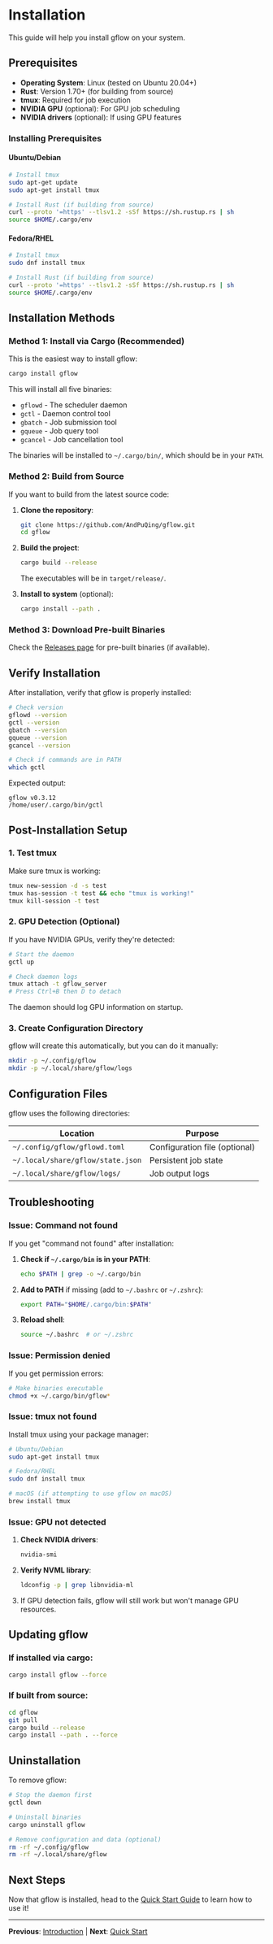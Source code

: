 # Installation

This guide will help you install gflow on your system.

## Prerequisites

- **Operating System**: Linux (tested on Ubuntu 20.04+)
- **Rust**: Version 1.70+ (for building from source)
- **tmux**: Required for job execution
- **NVIDIA GPU** (optional): For GPU job scheduling
- **NVIDIA drivers** (optional): If using GPU features

### Installing Prerequisites

#### Ubuntu/Debian
```bash
# Install tmux
sudo apt-get update
sudo apt-get install tmux

# Install Rust (if building from source)
curl --proto '=https' --tlsv1.2 -sSf https://sh.rustup.rs | sh
source $HOME/.cargo/env
```

#### Fedora/RHEL
```bash
# Install tmux
sudo dnf install tmux

# Install Rust (if building from source)
curl --proto '=https' --tlsv1.2 -sSf https://sh.rustup.rs | sh
source $HOME/.cargo/env
```

## Installation Methods

### Method 1: Install via Cargo (Recommended)

This is the easiest way to install gflow:

```bash
cargo install gflow
```

This will install all five binaries:
- `gflowd` - The scheduler daemon
- `gctl` - Daemon control tool
- `gbatch` - Job submission tool
- `gqueue` - Job query tool
- `gcancel` - Job cancellation tool

The binaries will be installed to `~/.cargo/bin/`, which should be in your `PATH`.

### Method 2: Build from Source

If you want to build from the latest source code:

1. **Clone the repository**:
   ```bash
   git clone https://github.com/AndPuQing/gflow.git
   cd gflow
   ```

2. **Build the project**:
   ```bash
   cargo build --release
   ```

   The executables will be in `target/release/`.

3. **Install to system** (optional):
   ```bash
   cargo install --path .
   ```

### Method 3: Download Pre-built Binaries

Check the [Releases page](https://github.com/AndPuQing/gflow/releases) for pre-built binaries (if available).

## Verify Installation

After installation, verify that gflow is properly installed:

```bash
# Check version
gflowd --version
gctl --version
gbatch --version
gqueue --version
gcancel --version

# Check if commands are in PATH
which gctl
```

Expected output:
```
gflow v0.3.12
/home/user/.cargo/bin/gctl
```

## Post-Installation Setup

### 1. Test tmux
Make sure tmux is working:
```bash
tmux new-session -d -s test
tmux has-session -t test && echo "tmux is working!"
tmux kill-session -t test
```

### 2. GPU Detection (Optional)

If you have NVIDIA GPUs, verify they're detected:

```bash
# Start the daemon
gctl up

# Check daemon logs
tmux attach -t gflow_server
# Press Ctrl+B then D to detach
```

The daemon should log GPU information on startup.

### 3. Create Configuration Directory

gflow will create this automatically, but you can do it manually:

```bash
mkdir -p ~/.config/gflow
mkdir -p ~/.local/share/gflow/logs
```

## Configuration Files

gflow uses the following directories:

| Location | Purpose |
|----------|---------|
| `~/.config/gflow/gflowd.toml` | Configuration file (optional) |
| `~/.local/share/gflow/state.json` | Persistent job state |
| `~/.local/share/gflow/logs/` | Job output logs |

## Troubleshooting

### Issue: Command not found

If you get "command not found" after installation:

1. **Check if `~/.cargo/bin` is in your PATH**:
   ```bash
   echo $PATH | grep -o ~/.cargo/bin
   ```

2. **Add to PATH** if missing (add to `~/.bashrc` or `~/.zshrc`):
   ```bash
   export PATH="$HOME/.cargo/bin:$PATH"
   ```

3. **Reload shell**:
   ```bash
   source ~/.bashrc  # or ~/.zshrc
   ```

### Issue: Permission denied

If you get permission errors:

```bash
# Make binaries executable
chmod +x ~/.cargo/bin/gflow*
```

### Issue: tmux not found

Install tmux using your package manager:
```bash
# Ubuntu/Debian
sudo apt-get install tmux

# Fedora/RHEL
sudo dnf install tmux

# macOS (if attempting to use gflow on macOS)
brew install tmux
```

### Issue: GPU not detected

1. **Check NVIDIA drivers**:
   ```bash
   nvidia-smi
   ```

2. **Verify NVML library**:
   ```bash
   ldconfig -p | grep libnvidia-ml
   ```

3. If GPU detection fails, gflow will still work but won't manage GPU resources.

## Updating gflow

### If installed via cargo:
```bash
cargo install gflow --force
```

### If built from source:
```bash
cd gflow
git pull
cargo build --release
cargo install --path . --force
```

## Uninstallation

To remove gflow:

```bash
# Stop the daemon first
gctl down

# Uninstall binaries
cargo uninstall gflow

# Remove configuration and data (optional)
rm -rf ~/.config/gflow
rm -rf ~/.local/share/gflow
```

## Next Steps

Now that gflow is installed, head to the [Quick Start Guide](./quick-start.md) to learn how to use it!

---

**Previous**: [Introduction](../introduction.md) | **Next**: [Quick Start](./quick-start.md)
